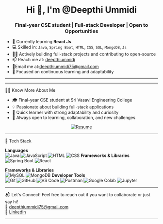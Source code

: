 <h1 align="center">Hi 👋, I'm @Deepthi Ummidi</h1>
<h3 align="center">Final-year CSE student | Full-stack Developer | Open to Opportunities</h3>

- 🌱 Currently learning **React Js**
- 💻 Skilled in: `Java`, `Spring Boot`, `HTML`, `CSS`, `SQL`, `MongoDB`, `Js`
- 👩‍💻 Actively building full-stack projects and contributing to open-source
- 📫 Reach me at: [deepthiummidi](https://www.linkedin.com/in/deepthiummidi/)
- 📧Email me at:[deepthiummidi75@gmail.com](mailto:deepthiummidi75@gmail.com)  
- 🎯 Focused on continuous learning and adaptability

---
---

🙋‍♀️ Know More About Me

- 🎓 Final-year CSE student at Sri Vasavi Engineering College  
- 💡 Passionate about building full-stack applications  
- 🧠 Quick learner with strong adaptability and curiosity  
- 🤝 Always open to learning, collaboration, and new challenges  

<p align="center">
  <a href="https://drive.google.com/file/d/1DBbRETRukCCde6XoRIPPcfSljZ2sPLyG/view?usp=drive_link" target="_blank">
    <img src="https://img.shields.io/badge/📄%20My%20Resume-blue?style=for-the-badge" alt="Resume"/>
  </a>
</p>


---

🔧 Tech Stack

**Languages**  
![Java](https://img.shields.io/badge/Java-ED8B00?style=for-the-badge&logo=openjdk&logoColor=white)
![JavaScript](https://img.shields.io/badge/JavaScript-F7DF1E?style=for-the-badge&logo=javascript&logoColor=black)
![HTML](https://img.shields.io/badge/HTML-E34F26?style=for-the-badge&logo=html5&logoColor=white)
![CSS](https://img.shields.io/badge/CSS-1572B6?style=for-the-badge&logo=css3&logoColor=white)
**Frameworks & Libraries**  
![Spring Boot](https://img.shields.io/badge/Spring%20Boot-6DB33F?style=for-the-badge&logo=spring-boot&logoColor=white)
![React](https://img.shields.io/badge/React-20232A?style=for-the-badge&logo=react&logoColor=61DAFB)

**Frameworks & Libraries**  
![MySQL](https://img.shields.io/badge/MySQL-4479A1?style=for-the-badge&logo=mysql&logoColor=white)
![MongoDB](https://img.shields.io/badge/MongoDB-4EA94B?style=for-the-badge&logo=mongodb&logoColor=white)
**Developer Tools**  
![Git](https://img.shields.io/badge/Git-F05032?style=for-the-badge&logo=git&logoColor=white)
![GitHub](https://img.shields.io/badge/GitHub-181717?style=for-the-badge&logo=github&logoColor=white)
![VS Code](https://img.shields.io/badge/VS%20Code-007ACC?style=for-the-badge&logo=visual-studio-code&logoColor=white)
![Postman](https://img.shields.io/badge/Postman-FF6C37?style=for-the-badge&logo=postman&logoColor=white)
![Google Colab](https://img.shields.io/badge/Google%20Colab-F9AB00?style=for-the-badge&logo=googlecolab&logoColor=white)
![Jupyter](https://img.shields.io/badge/Jupyter-F37626?style=for-the-badge&logo=jupyter&logoColor=white)

---
📬 Let's Connect!
Feel free to reach out if you want to collaborate or just say hi!  
📧 [deepthiummidi75@gmail.com](mailto:deepthiummidi75@gmail.com)  
🔗 [LinkedIn](https://www.linkedin.com/in/deepthiummidi/)

---
